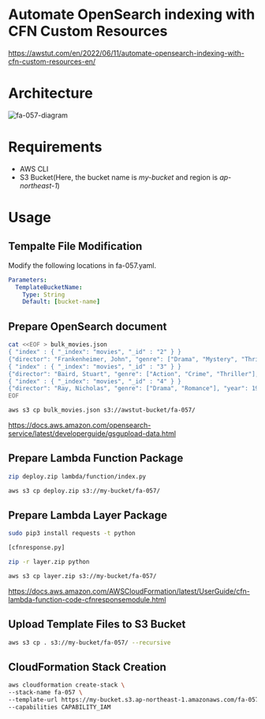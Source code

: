 # Automate OpenSearch indexing with CFN Custom Resources

https://awstut.com/en/2022/06/11/automate-opensearch-indexing-with-cfn-custom-resources-en/

# Architecture

![fa-057-diagram](https://user-images.githubusercontent.com/84276199/204079246-44431ede-78b1-4c0a-ada4-3e06978aab4e.png)

# Requirements

* AWS CLI
* S3 Bucket(Here, the bucket name is *my-bucket* and region is *ap-northeast-1*)

# Usage

## Tempalte File Modification

Modify the following locations in fa-057.yaml.

```yaml
Parameters:
  TemplateBucketName:
    Type: String
    Default: [bucket-name]
```

## Prepare OpenSearch document

```bash
cat <<EOF > bulk_movies.json
{ "index" : { "_index": "movies", "_id" : "2" } }
{"director": "Frankenheimer, John", "genre": ["Drama", "Mystery", "Thriller", "Crime"], "year": 1962, "actor": ["Lansbury, Angela", "Sinatra, Frank", "Leigh, Janet", "Harvey, Laurence", "Silva, Henry", "Frees, Paul", "Gregory, James", "Bissell, Whit", "McGiver, John", "Parrish, Leslie", "Edwards, James", "Flowers, Bess", "Dhiegh, Khigh", "Payne, Julie", "Kleeb, Helen", "Gray, Joe", "Nalder, Reggie", "Stevens, Bert", "Masters, Michael", "Lowell, Tom"], "title": "The Manchurian Candidate"}
{ "index" : { "_index": "movies", "_id" : "3" } }
{"director": "Baird, Stuart", "genre": ["Action", "Crime", "Thriller"], "year": 1998, "actor": ["Downey Jr., Robert", "Jones, Tommy Lee", "Snipes, Wesley", "Pantoliano, Joe", "Jacob, Ir\u00e8ne", "Nelligan, Kate", "Roebuck, Daniel", "Malahide, Patrick", "Richardson, LaTanya", "Wood, Tom", "Kosik, Thomas", "Stellate, Nick", "Minkoff, Robert", "Brown, Spitfire", "Foster, Reese", "Spielbauer, Bruce", "Mukherji, Kevin", "Cray, Ed", "Fordham, David", "Jett, Charlie"], "title": "U.S. Marshals"}
{ "index" : { "_index": "movies", "_id" : "4" } }
{"director": "Ray, Nicholas", "genre": ["Drama", "Romance"], "year": 1955, "actor": ["Hopper, Dennis", "Wood, Natalie", "Dean, James", "Mineo, Sal", "Backus, Jim", "Platt, Edward", "Ray, Nicholas", "Hopper, William", "Allen, Corey", "Birch, Paul", "Hudson, Rochelle", "Doran, Ann", "Hicks, Chuck", "Leigh, Nelson", "Williams, Robert", "Wessel, Dick", "Bryar, Paul", "Sessions, Almira", "McMahon, David", "Peters Jr., House"], "title": "Rebel Without a Cause"}
EOF

aws s3 cp bulk_movies.json s3://awstut-bucket/fa-057/
```

https://docs.aws.amazon.com/opensearch-service/latest/developerguide/gsgupload-data.html

## Prepare Lambda Function Package

```bash
zip deploy.zip lambda/function/index.py

aws s3 cp deploy.zip s3://my-bucket/fa-057/
```

## Prepare Lambda Layer Package

```bash
sudo pip3 install requests -t python

[cfnresponse.py]

zip -r layer.zip python

aws s3 cp layer.zip s3://my-bucket/fa-057/
```

https://docs.aws.amazon.com/AWSCloudFormation/latest/UserGuide/cfn-lambda-function-code-cfnresponsemodule.html

## Upload  Template Files to S3 Bucket

```bash
aws s3 cp . s3://my-bucket/fa-057/ --recursive
```

## CloudFormation Stack Creation

```bash
aws cloudformation create-stack \
--stack-name fa-057 \
--template-url https://my-bucket.s3.ap-northeast-1.amazonaws.com/fa-057/fa-057.yaml \
--capabilities CAPABILITY_IAM
```
